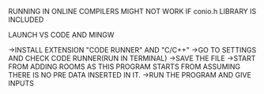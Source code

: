RUNNING IN ONLINE COMPILERS MIGHT NOT WORK IF conio.h LIBRARY IS INCLUDED


LAUNCH VS CODE AND MINGW

->INSTALL EXTENSION "CODE RUNNER" AND "C/C++"
->GO TO SETTINGS AND CHECK CODE RUNNER(RUN IN TERMINAL)
->SAVE THE FILE
->START FROM ADDING ROOMS AS THIS PROGRAM STARTS FROM ASSUMING THERE IS NO PRE DATA INSERTED IN IT.
->RUN THE PROGRAM AND GIVE INPUTS
